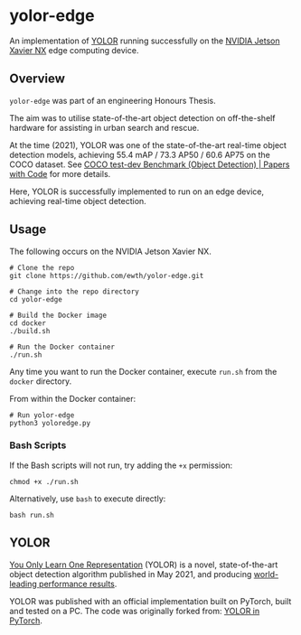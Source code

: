# yolor-edge

An implementation of [YOLOR](https://github.com/WongKinYiu/yolor) running successfully on the [NVIDIA Jetson Xavier NX](https://developer.nvidia.com/embedded/jetson-xavier-nx-devkit) edge computing device.

## Overview

`yolor-edge` was part of an engineering Honours Thesis.

The aim was to utilise state-of-the-art object detection on off-the-shelf hardware for assisting in urban search and rescue.

At the time (2021), YOLOR was one of the state-of-the-art real-time object detection models, achieving 55.4 mAP / 73.3 AP50 / 60.6 AP75 on the COCO dataset. See [COCO test-dev Benchmark (Object Detection) | Papers with Code](https://paperswithcode.com/sota/object-detection-on-coco) for more details.

Here, YOLOR is successfully implemented to run on an edge device, achieving real-time object detection.

## Usage

The following occurs on the NVIDIA Jetson Xavier NX.

```shell
# Clone the repo
git clone https://github.com/ewth/yolor-edge.git

# Change into the repo directory
cd yolor-edge

# Build the Docker image
cd docker
./build.sh

# Run the Docker container
./run.sh
```

Any time you want to run the Docker container, execute `run.sh` from the `docker` directory.

From within the Docker container:

```shell
# Run yolor-edge
python3 yoloredge.py
```

### Bash Scripts

If the Bash scripts will not run, try adding the `+x` permission:

```shell
chmod +x ./run.sh
```

Alternatively, use `bash` to execute directly:

```shell
bash run.sh
```

## YOLOR

[You Only Learn One Representation](https://arxiv.org/abs/2105.04206) (YOLOR) is a novel, state-of-the-art object detection algorithm published in May 2021, and producing [world-leading performance results](https://paperswithcode.com/sota/real-time-object-detection-on-coco).

YOLOR was published with an official implementation built on PyTorch, built and tested on a PC. The code was originally forked from: [YOLOR in PyTorch](https://github.com/WongKinYiu/yolor).
